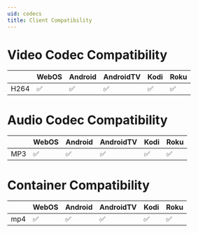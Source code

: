 ```yaml
---
uid: codecs
title: Client Compatibility
---
```



# Video Codec Compatibility

||WebOS|Android|AndroidTV|Kodi|Roku
|---|---|---|---|---|---
|H264|✅|✅|✅|✅|✅

# Audio Codec Compatibility

||WebOS|Android|AndroidTV|Kodi|Roku
|---|---|---|---|---|---
|MP3|✅|✅|✅|✅|✅

# Container Compatibility

||WebOS|Android|AndroidTV|Kodi|Roku
|---|---|---|---|---|---
|mp4|✅|✅|✅|✅|✅
